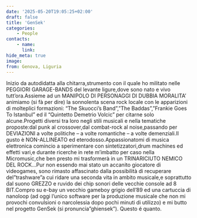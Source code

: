 ```yaml
---
date: '2025-05-20T19:05:25+02:00'
draft: false
title: 'GenSek'
categories:
    - People
contacts:
    - name: 
      link: 
hide_meta: true
image: 
from: Genova, Liguria
---
```

Inizio da autodidatta alla chitarra,strumento con il quale ho militato nelle PEGGIORI GARAGE-BANDS del levante ligure,dove sono nato e vivo tutt’ora.Assieme ad un MANIPOLO DI PERSONAGGI DI DUBBIA MORALITA’ animiamo (si fà per dire) la sonnolenta scena rock locale con le apparizioni di molteplici formazioni: “The Skuocci’s Band”,”The Baddas”,”Frankie Goes To Istanbul” ed il “Quintetto Demetrio Volcic” per citarne solo alcune.Progetti diversi tra loro negli stili musicali e nella tematiche proposte:dal punk al crossover,dal combat-rock al noise,passando per DEVIAZIONI a volte politiche – a volte romantiche – a volte demenziali.Il gusto è NON-ALLINEATO ed eterodosso.Appassionatomi di musica elettronica comincio a sperimentare con sintetizzatori,drum machines ed effetti vari,e durante ricerche in rete m’imbatto per caso nella Micromusic,che ben presto mi trasformerà in un TRINARICIUTO NEMICO DEL ROCK…Pur non essendo mai stato un accanito giocatore di videogames, sono rimasto affascinato dalla possibilità di recuperare del”trashware”a cui ridare una seconda vita in ambito musicale,e soprattutto dal suono GREZZO e ruvido dei chip sonori delle vecchie console ad 8 BIT.Compro su e-bay un vecchio gameboy grigio dell’89 ed una cartuccia di nanoloop (ad oggi l’unico software per la produzione musicale che non mi provochi convulsioni o narcolessia dopo pochi minuti di utilizzo) e mi butto nel progetto GenSek (si pronuncia”ghiensek”). Questo é quanto.